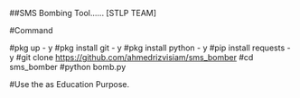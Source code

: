 ##SMS Bombing Tool...... [STLP TEAM]

#Command

#pkg up - y
#pkg install git - y
#pkg install python - y
#pip install requests - y
#git clone https://github.com/ahmedrizvisiam/sms_bomber
#cd sms_bomber
#python bomb.py

#Use the as Education Purpose.
